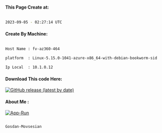 
   
#### This Page Create at:

```bash

2023-09-05 - 02:27:14 UTC

```

#### Create By Machine:

```bash

Host Name : fv-az360-464

platform  : Linux-5.15.0-1041-azure-x86_64-with-debian-bookworm-sid

Ip Local  : 10.1.0.12

```
#### Download This code Here:

[![GitHub release (latest by date)](https://img.shields.io/github/v/release/Gosdan-Movsesian/Gosdan?style=for-the-badge&label=Download)](https://github.com/Gosdan-Movsesian/Gosdan/releases) 

</p> 

#### About Me :

[![App-Run](https://github.com/Gosdan-Movsesian/Gosdan/actions/workflows/App-Run.yml/badge.svg)](https://github.com/Gosdan-Movsesian/Gosdan/actions/workflows/App-Run.yml)

```bash

Gosdan-Movsesian

```

